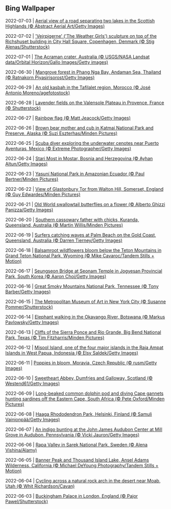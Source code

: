 ## Bing Wallpaper
2022-07-03 | [Aerial view of a road separating two lakes in the Scottish Highlands (© Abstract Aerial Art/Getty Images)](./wallpaper/2022-07-03.jpg) 

2022-07-02 | ['Vejrpigerne' ('The Weather Girls') sculpture on top of the Richshuset building in City Hall Square, Copenhagen, Denmark (© Stig Alenas/Shutterstock)](./wallpaper/2022-07-02.jpg) 

2022-07-01 | [The Acraman crater, Australia (© USGS/NASA Landsat data/Orbital Horizon/Gallo Images/Getty images)](./wallpaper/2022-07-01.jpg) 

2022-06-30 | [Mangrove forest in Phang Nga Bay, Andaman Sea, Thailand (© Ratnakorn Piyasirisorost/Getty Images)](./wallpaper/2022-06-30.jpg) 

2022-06-29 | [An old kasbah in the Tafilalet region, Morocco (© José Antonio Moreno/agefotostock)](./wallpaper/2022-06-29.jpg) 

2022-06-28 | [Lavender fields on the Valensole Plateau in Provence, France (© Shutterstock)](./wallpaper/2022-06-28.jpg) 

2022-06-27 | [Rainbow flag (© Matt Jeacock/Getty Images)](./wallpaper/2022-06-27.jpg) 

2022-06-26 | [Brown bear mother and cub in Katmai National Park and Preserve, Alaska (© Suzi Eszterhas/Minden Pictures)](./wallpaper/2022-06-26.jpg) 

2022-06-25 | [Scuba diver exploring the underwater cenotes near Puerto Aventuras, Mexico (© Extreme Photographer/Getty Images)](./wallpaper/2022-06-25.jpg) 

2022-06-24 | [Stari Most in Mostar, Bosnia and Herzegovina (© Ayhan Altun/Getty Images)](./wallpaper/2022-06-24.jpg) 

2022-06-23 | [Yasuní National Park in Amazonian Ecuador (© Paul Bertner/Minden Pictures)](./wallpaper/2022-06-23.jpg) 

2022-06-22 | [View of Glastonbury Tor from Walton Hill, Somerset, England (© Guy Edwardes/Minden Pictures)](./wallpaper/2022-06-22.jpg) 

2022-06-21 | [Old World swallowtail butterflies on a flower (© Alberto Ghizzi Panizza/Getty Images)](./wallpaper/2022-06-21.jpg) 

2022-06-20 | [Southern cassowary father with chicks, Kuranda, Queensland, Australia (© Martin Willis/Minden Pictures)](./wallpaper/2022-06-20.jpg) 

2022-06-19 | [Surfers catching waves at Palm Beach on the Gold Coast, Queensland, Australia (© Darren Tierney/Getty Images)](./wallpaper/2022-06-19.jpg) 

2022-06-18 | [Balsamroot wildflowers bloom below the Teton Mountains in Grand Teton National Park, Wyoming (© Mike Cavaroc/Tandem Stills + Motion)](./wallpaper/2022-06-18.jpg) 

2022-06-17 | [Seungseon Bridge at Seonam Temple in Jogyesan Provincial Park, South Korea (© Aaron Choi/Getty Images)](./wallpaper/2022-06-17.jpg) 

2022-06-16 | [Great Smoky Mountains National Park, Tennessee (© Tony Barber/Getty Images)](./wallpaper/2022-06-16.jpg) 

2022-06-15 | [The Metropolitan Museum of Art in New York City (© Susanne Pommer/Shutterstock)](./wallpaper/2022-06-15.jpg) 

2022-06-14 | [Elephant walking in the Okavango River, Botswana (© Markus Pavlowsky/Getty Images)](./wallpaper/2022-06-14.jpg) 

2022-06-13 | [Cliffs of the Sierra Ponce and Rio Grande, Big Bend National Park, Texas (© Tim Fitzharris/Minden Pictures)](./wallpaper/2022-06-13.jpg) 

2022-06-12 | [Misool Island, one of the four major islands in the Raja Ampat Islands in West Papua, Indonesia (© Elsy Saldek/Getty Images)](./wallpaper/2022-06-12.jpg) 

2022-06-11 | [Poppies in bloom, Moravia, Czech Republic (© rusm/Getty Images)](./wallpaper/2022-06-11.jpg) 

2022-06-10 | [Sweetheart Abbey, Dumfries and Galloway, Scotland (© Westend61/Getty Images)](./wallpaper/2022-06-10.jpg) 

2022-06-09 | [Long-beaked common dolphin pod and diving Cape gannets hunting sardines off the Eastern Cape, South Africa (© Pete Oxford/Minden Pictures)](./wallpaper/2022-06-09.jpg) 

2022-06-08 | [Haaga Rhododendron Park, Helsinki, Finland (© Samuli Vainionpää/Getty Images)](./wallpaper/2022-06-08.jpg) 

2022-06-07 | [An indigo bunting at the John James Audubon Center at Mill Grove in Audubon, Pennsylvania (© Vicki Jauron/Getty Images)](./wallpaper/2022-06-07.jpg) 

2022-06-06 | [Rapa Valley in Sarek National Park, Sweden (© Alena Vishina/Alamy)](./wallpaper/2022-06-06.jpg) 

2022-06-05 | [Banner Peak and Thousand Island Lake, Ansel Adams Wilderness, California (© Michael DeYoung Photography/Tandem Stills + Motion)](./wallpaper/2022-06-05.jpg) 

2022-06-04 | [Cycling across a natural rock arch in the desert near Moab, Utah (© Whit Richardson/Cavan)](./wallpaper/2022-06-04.jpg) 

2022-06-03 | [Buckingham Palace in London, England (© Pajor Pawel/Shutterstock)](./wallpaper/2022-06-03.jpg) 

